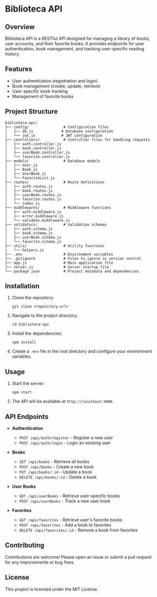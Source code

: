# Biblioteca API

## Overview
Biblioteca API is a RESTful API designed for managing a library of books, user accounts, and their favorite books. It provides endpoints for user authentication, book management, and tracking user-specific reading history.

## Features
- User authentication (registration and login)
- Book management (create, update, retrieve)
- User-specific book tracking
- Management of favorite books

## Project Structure
```
biblioteca-api/
├── config/                # Configuration files
│   ├── db.js             # Database configuration
│   └── jwt.js            # JWT configuration
├── controllers/           # Controller files for handling requests
│   ├── auth.controller.js
│   ├── book.controller.js
│   ├── userBook.controller.js
│   └── favorite.controller.js
├── models/                # Database models
│   ├── User.js
│   ├── Book.js
│   ├── UserBook.js
│   └── FavoriteList.js
├── routes/                # Route definitions
│   ├── auth.routes.js
│   ├── book.routes.js
│   ├── userBook.routes.js
│   ├── favorite.routes.js
│   └── index.js
├── middlewares/           # Middleware functions
│   ├── auth.middleware.js
│   ├── error.middleware.js
│   └── validate.middleware.js
├── validators/            # Validation schemas
│   ├── auth.schema.js
│   ├── book.schema.js
│   ├── userBook.schema.js
│   └── favorite.schema.js
├── utils/                 # Utility functions
│   └── helpers.js
├── .env                   # Environment variables
├── .gitignore             # Files to ignore in version control
├── app.js                 # Main application file
├── server.js              # Server startup file
└── package.json           # Project metadata and dependencies
```

## Installation
1. Clone the repository:
   ```
   git clone <repository-url>
   ```
2. Navigate to the project directory:
   ```
   cd biblioteca-api
   ```
3. Install the dependencies:
   ```
   npm install
   ```
4. Create a `.env` file in the root directory and configure your environment variables.

## Usage
1. Start the server:
   ```
   npm start
   ```
2. The API will be available at `http://localhost:3000`.

## API Endpoints
- **Authentication**
  - `POST /api/auth/register` - Register a new user
  - `POST /api/auth/login` - Login an existing user

- **Books**
  - `GET /api/books` - Retrieve all books
  - `POST /api/books` - Create a new book
  - `PUT /api/books/:id` - Update a book
  - `DELETE /api/books/:id` - Delete a book

- **User Books**
  - `GET /api/userBooks` - Retrieve user-specific books
  - `POST /api/userBooks` - Track a new user book

- **Favorites**
  - `GET /api/favorites` - Retrieve user's favorite books
  - `POST /api/favorites` - Add a book to favorites
  - `DELETE /api/favorites/:id` - Remove a book from favorites

## Contributing
Contributions are welcome! Please open an issue or submit a pull request for any improvements or bug fixes.

## License
This project is licensed under the MIT License.